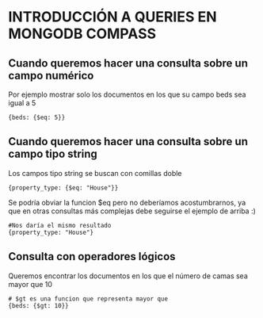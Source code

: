 # INTRODUCCIÓN A QUERIES EN MONGODB COMPASS

## Cuando queremos hacer una consulta sobre un campo numérico 

Por ejemplo mostrar solo los documentos en los que su campo beds sea igual a 5
```shell
{beds: {$eq: 5}}
```

## Cuando queremos hacer una consulta sobre un campo tipo string

Los campos tipo string se buscan con comillas doble

```shell
{property_type: {$eq: "House"}}
```
Se podría obviar la funcion $eq pero no deberíamos acostumbrarnos, ya que 
en otras consultas más complejas debe seguirse el ejemplo de arriba :)

```shell
#Nos daría el mismo resultado
{property_type: "House"} 
```

## Consulta con operadores lógicos

Queremos encontrar los documentos en los que el número de camas sea mayor que 10
```shell
# $gt es una funcion que representa mayor que
{beds: {$gt: 10}}
```

## 
```shell
```

## 
```shell
```

## 
```shell
```

## 
```shell
```

## 
```shell
```

## 
```shell
```
